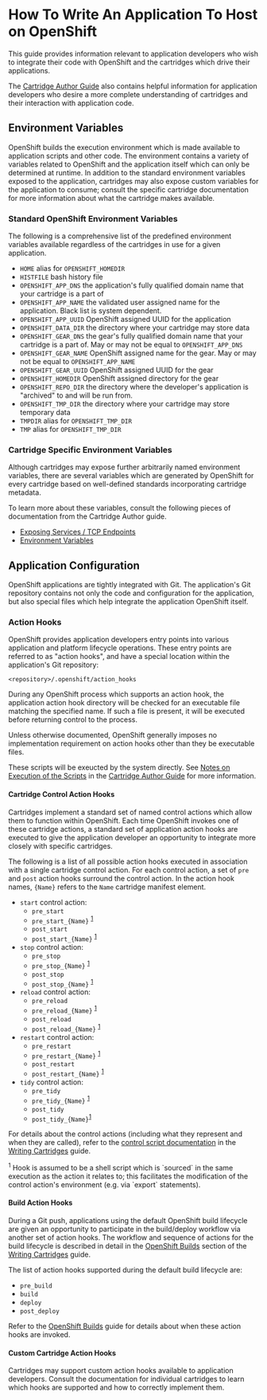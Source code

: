 # How To Write An Application To Host on OpenShift

This guide provides information relevant to application developers who wish
to integrate their code with OpenShift and the cartridges which drive their
applications.

The [Cartridge Author Guide](README.writing_cartridges.md) also contains
helpful information for application developers who desire a more complete understanding
of cartridges and their interaction with application code.

## Environment Variables

OpenShift builds the execution environment which is made available to application
scripts and other code. The environment contains a variety of variables related to
OpenShift and the application itself which can only be determined at runtime. In
addition to the standard environment variables exposed to the application, cartridges
may also expose custom variables for the application to consume; consult the specific
cartridge documentation for more information about what the cartridge makes available.

### Standard OpenShift Environment Variables

The following is a comprehensive list of the predefined environment variables available
regardless of the cartridges in use for a given application.

  * `HOME`                alias for `OPENSHIFT_HOMEDIR`
  * `HISTFILE`            bash history file
  * `OPENSHIFT_APP_DNS`   the application's fully qualified domain name that your cartridge is a part of
  * `OPENSHIFT_APP_NAME`  the validated user assigned name for the application. Black list is system dependent.
  * `OPENSHIFT_APP_UUID`  OpenShift assigned UUID for the application
  * `OPENSHIFT_DATA_DIR`  the directory where your cartridge may store data
  * `OPENSHIFT_GEAR_DNS`  the gear's fully qualified domain name that your cartridge is a part of. May or may
                          not be equal to `OPENSHIFT_APP_DNS`
  * `OPENSHIFT_GEAR_NAME` OpenShift assigned name for the gear. May or may not be equal to `OPENSHIFT_APP_NAME`
  * `OPENSHIFT_GEAR_UUID` OpenShift assigned UUID for the gear
  * `OPENSHIFT_HOMEDIR`   OpenShift assigned directory for the gear
  * `OPENSHIFT_REPO_DIR`  the directory where the developer's application is "archived" to and will be run from.
  * `OPENSHIFT_TMP_DIR`   the directory where your cartridge may store temporary data
  * `TMPDIR`              alias for `OPENSHIFT_TMP_DIR`
  * `TMP`                 alias for `OPENSHIFT_TMP_DIR`

### Cartridge Specific Environment Variables

Although cartridges may expose further arbitrarily named environment variables, there are
several variables which are generated by OpenShift for every cartridge based on well-defined
standards incorporating cartridge metadata.

To learn more about these variables, consult the following pieces of documentation from the
Cartridge Author guide.

  * [Exposing Services / TCP Endpoints](README.writing_cartridges.md#exposing-services--tcp-endpoints)
  * [Environment Variables](README.writing_cartridges.md#environment-variables)

## Application Configuration

OpenShift applications are tightly integrated with Git. The application's Git
repository contains not only the code and configuration for the application, but
also special files which help integrate the application OpenShift itself.

### Action Hooks

OpenShift provides application developers entry points into various application
and platform lifecycle operations. These entry points are referred to as
"action hooks", and have a special location within the application's Git
repository:

`<repository>/.openshift/action_hooks`

During any OpenShift process which supports an action hook, the application 
action hook directory will be checked for an executable file matching the
specified name. If such a file is present, it will be executed before returning
control to the process.

Unless otherwise documented, OpenShift generally imposes no implementation requirement
on action hooks other than they be executable files.

These scripts will be exeucted by the system directly.
See [Notes on Execution of the Scripts](README.writing_cartridges.md#notes-on-execution-of-the-scripts)
in the [Cartridge Author Guide](README.writing_cartridges.md)
for more information.

#### Cartridge Control Action Hooks

Cartridges implement a standard set of named control actions which allow them to
function within OpenShift. Each time OpenShift invokes one of these cartridge
actions, a standard set of application action hooks are executed to give the
application developer an opportunity to integrate more closely with specific
cartridges.

The following is a list of all possible action hooks executed in association
with a single cartridge control action. For each control action, a set of `pre`
and `post` action hooks surround the control action. In the action hook names,
`{Name}` refers to the `Name` cartridge manifest element.

- `start` control action:
  - `pre_start`
  - `pre_start_{Name}` <sup>[1](#action-hook-note)</sup>
  - `post_start`
  - `post_start_{Name}` <sup>[1](#action-hook-note)</sup>
- `stop` control action: 
  - `pre_stop`
  - `pre_stop_{Name}` <sup>[1](#action-hook-note)</sup>
  - `post_stop`
  - `post_stop_{Name}` <sup>[1](#action-hook-note)</sup>
- `reload` control action:
  - `pre_reload`
  - `pre_reload_{Name}` <sup>[1](#action-hook-note)</sup>
  - `post_reload`
  - `post_reload_{Name}` <sup>[1](#action-hook-note)</sup>
- `restart` control action: 
  - `pre_restart`
  - `pre_restart_{Name}` <sup>[1](#action-hook-note)</sup>
  - `post_restart`
  - `post_restart_{Name}` <sup>[1](#action-hook-note)</sup>
- `tidy` control action:
  - `pre_tidy`
  - `pre_tidy_{Name}` <sup>[1](#action-hook-note)</sup>
  - `post_tidy`
  - `post_tidy_{Name}`<sup>[1](#action-hook-note)</sup>

For details about the control actions (including what they represent and when
they are called), refer to the [control script documentation](README.writing_cartridges.md#bincontrol)
in the [Writing Cartridges](README.writing_cartridges.md) guide.

<a name="action-hook-note"/>
<sup>1</sup> Hook is assumed to be a shell script which is `sourced` in the same execution as the action it
relates to; this facilitates the modification of the control action's environment (e.g. via `export` statements).

#### Build Action Hooks

During a Git push, applications using the default OpenShift build lifecycle 
are given an opportunity to participate in the build/deploy workflow via another
set of action hooks. The workflow and sequence of actions for the build lifecycle
is described in detail in the [OpenShift Builds](README.writing_cartridges.md#openshift-builds)
section of the [Writing Cartridges](README.writing_cartridges.md) guide.

The list of action hooks supported during the default build lifecycle are:

- `pre_build`
- `build`
- `deploy`
- `post_deploy`

Refer to the [OpenShift Builds](README.writing_cartridges.md#openshift-builds)
guide for details about when these action hooks are invoked.

#### Custom Cartridge Action Hooks

Cartridges may support custom action hooks available to application developers.
Consult the documentation for individual cartridges to learn which hooks are
supported and how to correctly implement them.
